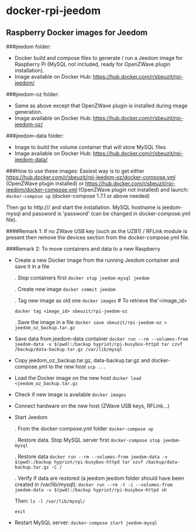# docker-rpi-jeedom
## Raspberry Docker images for Jeedom

###jeedom folder:
* Docker build and compose files to generate / run a Jeedom image for Raspberry Pi
(MySQL not included, ready for OpenZWave plugin installation).
* Image available on Docker Hub: https://hub.docker.com/r/sbeuzit/rpi-jeedom/

###jeedom-oz folder:
* Same as above except that OpenZWave plugin is installed during image generation.
* Image available on Docker Hub: https://hub.docker.com/r/sbeuzit/rpi-jeedom-oz/

###jeedom-data folder:
* Image to build the volume container that will store MySQL files
* Image available on Docker Hub: https://hub.docker.com/r/sbeuzit/rpi-jeedom-data/



###How to use these images:
Easiest way is to get either https://hub.docker.com/r/sbeuzit/rpi-jeedom-oz/docker-compose.yml (OpenZWave plugin installed) or https://hub.docker.com/r/sbeuzit/rpi-jeedom/docker-compose.yml (OpenZWave plugin not installed) and launch:
``` docker-compose up``` (docker-compose 1.7.1 or above needed)

Then go to http://<raspberry ip>/ and start the installation. MySQL hostname is jeedom-mysql and password is 'password' (can be changed in docker-compose.yml file).

####Remark 1:
If no ZWave USB key (such as the UZB1) / RFLink module is present then remove the devices section from the docker-compose.yml file.

###Remark 2:
To move containers and data to a new Raspberry
* Create a new Docker image from the running Jeedom container and save it in a file

	. Stop containers first
	```docker stop jeedom-mysql jeedom```

	. Create new image
	```docker commit jeedom```

	. Tag new image as old one 
	```docker images``` # To retrieve the'<image_id>

	```docker tag <image_id> sbeuzit/rpi-jeedom-oz```

	. Save the image in a file 
	```docker save sbeuzit/rpi-jeedom-oz > jeedom_oz_backup.tar.gz```

* Save data from  jeedom-data container 
```docker run --rm --volumes-from jeedom-data -v $(pwd):/backup hypriot/rpi-busybox-httpd tar czvf /backup/data-backup.tar.gz /var/lib/mysql```


* Copy jeedom_oz_backup.tar.gz, data-backup.tar.gz and docker-compose.yml to the new host
```scp ...```

* Load the Docker image on the new host
```docker load <jeedom_oz_backup.tar.gz```
* Check if new image is available 
```docker images```

* Connect hardware on the new host (ZWave USB keys, RFLink...) 

* Start Jeedom

	. From the  docker-compose.yml folder
	```docker-compose up```

	. Restore data. Stop MySQL server first
	```docker-compose stop jeedom-mysql```

	. Restore data 
	```docker run --rm --volumes-from jeedom-data -v $(pwd):/backup hypriot/rpi-busybox-httpd tar xzvf /backup/data-backup.tar.gz -C /```

	. Verify if data are restored (a jeedom jeedom folder should have been created in /var/lib/mysql):
	```docker run --rm -t -i --volumes-from jeedom-data -v $(pwd):/backup hypriot/rpi-busybox-httpd sh```

	Then:
	```ls -l /var/lib/mysql/```
	
	```exit```

* Restart MySQL server:
```docker-compose start jeedom-mysql```

